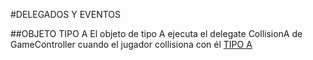 #DELEGADOS Y EVENTOS

##OBJETO TIPO A
	El objeto de tipo A ejecuta el delegate CollisionA de GameController cuando el jugador collisiona con él
	[TIPO A](img/TipoA.gif)